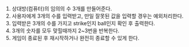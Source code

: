 1. 상대방(컴퓨터)의 임의의 수 3개를 만들어준다.
2. 사용자에게 3개의 수를 입력받고, 만일 잘못된 값을 입력할 경우는 예외처리한다.
3. 입력받은 3개의 수를 가지고 strike인지 ball인지 확인 후 출력한다.
4. 3개의 숫자를 모두 맞힐때까지 2~3번을 반복한다.
5. 게임이 종료된 후 재시작하거나 완전히 종료할 수 있게 한다.